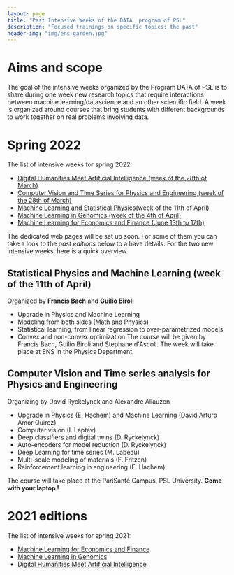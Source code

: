 ```yaml
---
layout: page
title: "Past Intensive Weeks of the DATA  program of PSL"
description: "Focused trainings on specific topics: the past"
header-img: "img/ens-garden.jpg"
---
```




# Aims and scope
The goal of the intensive weeks organized by the Program
DATA of PSL is to share during one week new research topics that require
interactions between machine learning/datascience and an other
scientific field. A week is organized around courses that bring
students with different backgrounds to work together on real problems
involving data.





# Spring 2022

The list of intensive weeks for spring 2022:


- [Digital Humanities Meet Artificial Intelligence (week of the 28th of March)](../intensive-week-dhai-2022)
- [Computer Vision and Time Series for Physics and Engineering (week of the 28th of March)](../intensive-week-cvforphy-2022)
- [Machine Learning and Statistical Physics](../intensive-week-ml-phystat)(week of the 11th of April)
- [Machine Learning in Genomics (week of the 4th of April)](../intensive-week-genomics-2022)
- [Machine Learning for Economics and Finance (June 13th to 17th)](../intensive-week-ecofi-2022)


The dedicated web pages will be set up soon. For some of them you can take a look to the *past editions* below to a have details.
For the two new intensive weeks, here is a quick overview.

## Statistical Physics and Machine Learning (week of the 11th of April)
Organized by **Francis Bach** and **Guilio Biroli**
- Upgrade in Physics and Machine Learning
- Modeling from both sides (Math and Physics)
- Statistical learning, from linear regression to over-parametrized models
- Convex and non-convex optimization
The course will be given by Francis Bach, Guilio Biroli and Stephane d'Ascoli.
The week will take place at ENS in the Physics Department.



## Computer Vision and Time series analysis for Physics and Engineering
Organizing by David Ryckelynck and Alexandre Allauzen
- Upgrade in Physics (E. Hachem) and Machine Learning (David Arturo Amor Quiroz)
- Computer vision (I. Laptev)
- Deep classifiers and digital twins (D. Ryckelynck)
- Auto-encoders for model reduction (D. Ryckelynck)
- Deep Learning for time series (M. Labeau)
- Multi-scale modeling of materials (F. Fritzen)
- Reinforcement learning in engineering (E. Hachem)


The course will take place at the  PariSanté Campus, PSL University.  **Come with your laptop !**





# 2021 editions
The list of intensive weeks for spring 2021:
- [Machine Learning for Economics and Finance](../past/intensive-week-ecofi-2021)
- [Machine Learning in Genomics](../past/intensive-week-genomics-2021)
- [Digital Humanities Meet Artificial Intelligence](../past/intensive-week-dhai-2021)
